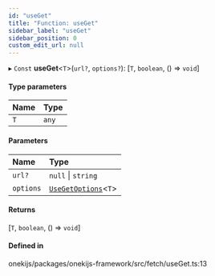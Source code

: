 ```yaml
---
id: "useGet"
title: "Function: useGet"
sidebar_label: "useGet"
sidebar_position: 0
custom_edit_url: null
---
```


▸ `Const` **useGet**<`T`\>(`url?`, `options?`): [`T`, `boolean`, () => `void`]

#### Type parameters

| Name | Type |
| :------ | :------ |
| `T` | `any` |

#### Parameters

| Name | Type |
| :------ | :------ |
| `url?` | ``null`` \| `string` |
| `options` | [`UseGetOptions`](../interfaces/UseGetOptions.md)<`T`\> |

#### Returns

[`T`, `boolean`, () => `void`]

#### Defined in

onekijs/packages/onekijs-framework/src/fetch/useGet.ts:13
